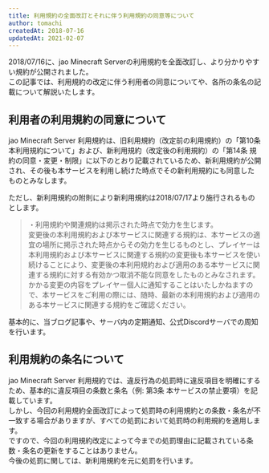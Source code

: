 ```yaml
---
title: 利用規約の全面改訂とそれに伴う利用規約の同意等について
author: tomachi
createdAt: 2018-07-16
updatedAt: 2021-02-07
---
```


2018/07/16に、jao Minecraft Serverの利用規約を全面改訂し、より分かりやすい規約が公開されました。  
この記事では、利用規約の改定に伴う利用者の同意についてや、各所の条名の記載について解説いたします。

## 利用者の利用規約の同意について

jao Minecraft Server 利用規約は、旧利用規約（改定前の利用規約）の「第10条 本利用規約について」および、新利用規約（改定後の利用規約）の「第14条 規約の同意・変更・制限」に以下のとおり記載されているため、新利用規約が公開され、その後も本サービスを利用し続けた時点でその新利用規約にも同意したものとみなします。

ただし、新利用規約の附則により新利用規約は2018/07/17より施行されるものとします。

> ・利用規約や関連規約は掲示された時点で効力を生じます。  
> 変更後の本利用規約および本サービスに関連する規約は、本サービスの適宜の場所に掲示された時点からその効力を生じるものとし、プレイヤーは本利用規約および本サービスに関連する規約の変更後も本サービスを使い続けることにより、変更後の本利用規約および適用のある本サービスに関連する規約に対する有効かつ取消不能な同意をしたものとみなされます。  
> かかる変更の内容をプレイヤー個人に通知することはいたしかねますので、本サービスをご利用の際には、随時、最新の本利用規約および適用のある本サービスに関連する規約をご確認ください。

基本的に、当ブログ記事や、サーバ内の定期通知、公式Discordサーバでの周知を行います。

## 利用規約の条名について

jao Minecraft Server 利用規約では、違反行為の処罰時に違反項目を明確にするため、基本的に違反項目の条数と条名（例: 第3条 本サービスの禁止要項）を記載しています。  
しかし、今回の利用規約全面改訂によって処罰時の利用規約との条数・条名が不一致する場合がありますが、すべての処罰において処罰時の利用規約を適用します。  
ですので、今回の利用規約改定によって今までの処罰理由に記載されている条数・条名の更新をすることはありません。  
今後の処罰に関しては、新利用規約を元に処罰を行います。
